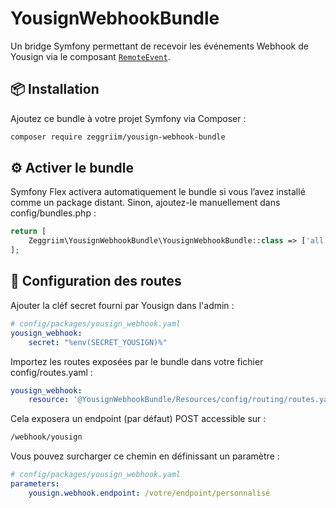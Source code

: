 # YousignWebhookBundle

Un bridge Symfony permettant de recevoir les événements Webhook de Yousign via le composant [`RemoteEvent`](https://symfony.com/doc/current/components/remote_event.html).

## 📦 Installation

Ajoutez ce bundle à votre projet Symfony via Composer :

```bash
composer require zeggriim/yousign-webhook-bundle
```

## ⚙️ Activer le bundle

Symfony Flex activera automatiquement le bundle si vous l’avez installé comme un package distant. Sinon, ajoutez-le manuellement dans config/bundles.php :
```php
return [
    Zeggriim\YousignWebhookBundle\YousignWebhookBundle::class => ['all' => true],
];
```

## 🔀 Configuration des routes

Ajouter la cléf secret fourni par Yousign dans l'admin :

```yaml
# config/packages/yousign_webhook.yaml
yousign_webhook:
    secret: "%env(SECRET_YOUSIGN)%"
```


Importez les routes exposées par le bundle dans votre fichier config/routes.yaml :

```yaml
yousign_webhook:
    resource: '@YousignWebhookBundle/Resources/config/routing/routes.yaml'
```

Cela exposera un endpoint (par défaut) POST accessible sur :
```bash
/webhook/yousign
```

Vous pouvez surcharger ce chemin en définissant un paramètre :
```yaml
# config/packages/yousign_webhook.yaml
parameters:
    yousign.webhook.endpoint: /votre/endpoint/personnalisé
```